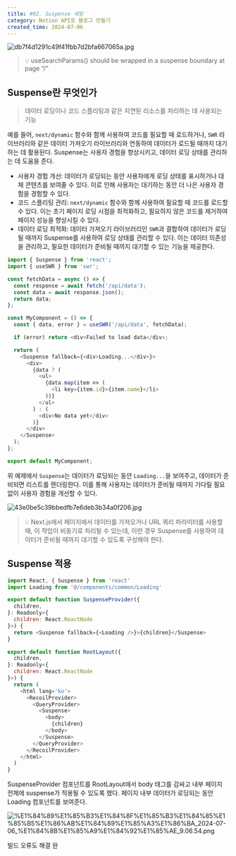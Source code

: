 ```yaml
---
title: #02. Suspense 세팅
category: Notion API로 블로그 만들기
created_time: 2024-07-06
---
```


![db7f4d1291c49f41fbb7d2bfa667065a.jpg](https://prod-files-secure.s3.us-west-2.amazonaws.com/420927ef-2057-4e77-b9b7-d7005a1db0dd/7cdfb220-b6f4-44e6-bff9-69a8b660e061/db7f4d1291c49f41fbb7d2bfa667065a.jpg?X-Amz-Algorithm=AWS4-HMAC-SHA256&X-Amz-Content-Sha256=UNSIGNED-PAYLOAD&X-Amz-Credential=AKIAT73L2G45HZZMZUHI%2F20240809%2Fus-west-2%2Fs3%2Faws4_request&X-Amz-Date=20240809T144121Z&X-Amz-Expires=3600&X-Amz-Signature=d7002f50e64eb25ee7cc2f31f6a4708ff9cb55184679ee9a22065f7cff86022a&X-Amz-SignedHeaders=host&x-id=GetObject)


> 💡 useSearchParams() should be wrapped in a suspense boundary at page “/”


## Suspense란 무엇인가


> 데이터 로딩이나 코드 스플리팅과 같은 지연된 리소스를 처리하는 데 사용되는 기능


예를 들어, `next/dynamic` 함수와 함께 사용하여 코드를 필요할 때 로드하거나, `SWR` 라이브러리와 같은 데이터 가져오기 라이브러리와 연동하여 데이터가 로드될 때까지 대기하는 데 활용된다. Suspense는 사용자 경험을 향상시키고, 데이터 로딩 상태를 관리하는 데 도움을 준다.

- 사용자 경험 개선: 데이터가 로딩되는 동안 사용자에게 로딩 상태를 표시하거나 대체 콘텐츠를 보여줄 수 있다. 이로 인해 사용자는 대기하는 동안 더 나은 사용자 경험을 경험할 수 있다.
- 코드 스플리팅 관리: `next/dynamic` 함수와 함께 사용하여 필요할 때 코드를 로드할 수 있다. 이는 초기 페이지 로딩 시점을 최적화하고, 필요하지 않은 코드를 제거하여 페이지 성능을 향상시킬 수 있다.
- 데이터 로딩 최적화: 데이터 가져오기 라이브러리인 `SWR`과 결합하여 데이터가 로딩될 때까지 Suspense를 사용하여 로딩 상태를 관리할 수 있다. 이는 데이터 의존성을 관리하고, 필요한 데이터가 준비될 때까지 대기할 수 있는 기능을 제공한다.

```javascript
import { Suspense } from 'react';
import { useSWR } from 'swr';

const fetchData = async () => {
  const response = await fetch('/api/data');
  const data = await response.json();
  return data;
};

const MyComponent = () => {
  const { data, error } = useSWR('/api/data', fetchData);

  if (error) return <div>Failed to load data</div>;

  return (
    <Suspense fallback={<div>Loading...</div>}>
      <div>
        {data ? (
          <ul>
            {data.map(item => (
              <li key={item.id}>{item.name}</li>
            ))}
          </ul>
        ) : (
          <div>No data yet</div>
        )}
      </div>
    </Suspense>
  );
};

export default MyComponent;
```


위 예제에서 `Suspense`는 데이터가 로딩되는 동안 `Loading...`을 보여주고, 데이터가 준비되면 리스트를 렌더링한다. 이를 통해 사용자는 데이터가 준비될 때까지 기다릴 필요 없이 사용자 경험을 개선할 수 있다.


![43e0be5c39bbedfb7e6deb3b34a0f206.jpg](https://prod-files-secure.s3.us-west-2.amazonaws.com/420927ef-2057-4e77-b9b7-d7005a1db0dd/cb10070c-0267-4106-89e3-6b7faab2f364/43e0be5c39bbedfb7e6deb3b34a0f206.jpg?X-Amz-Algorithm=AWS4-HMAC-SHA256&X-Amz-Content-Sha256=UNSIGNED-PAYLOAD&X-Amz-Credential=AKIAT73L2G45HZZMZUHI%2F20240809%2Fus-west-2%2Fs3%2Faws4_request&X-Amz-Date=20240809T144121Z&X-Amz-Expires=3600&X-Amz-Signature=5e6430e15e37dfc5b33486587b1a6c646ffe18f11b787d390e485206b7b0d4ca&X-Amz-SignedHeaders=host&x-id=GetObject)


> 💡 Next.js에서 페이지에서 데이터를 가져오거나 URL 쿼리 파라미터를 사용할 때, 이 작업이 비동기로 처리될 수 있는데, 이런 경우 Suspense를 사용하여 데이터가 준비될 때까지 대기할 수 있도록 구성해야 한다.


## Suspense 적용


```javascript
import React, { Suspense } from 'react'
import Loading from '@/components/common/Loading'

export default function SuspenseProvider({
  children,
}: Readonly<{
  children: React.ReactNode
}>) {
  return <Suspense fallback={<Loading />}>{children}</Suspense>
}
```


```javascript
export default function RootLayout({
  children,
}: Readonly<{
  children: React.ReactNode
}>) {
  return (
    <html lang='ko'>
      <RecoilProvider>
        <QueryProvider>
          <Suspense>
            <body>
              {children}
            </body>
          </Suspense>
        </QueryProvider>
      </RecoilProvider>
    </html>
  )
}
```


SuspenseProvider 컴포넌트를 RootLayout에서 body 태그를 감싸고 내부 페이지 전체에 suspense가 적용될 수 있도록 했다. 페이지 내부 데이터가 로딩되는 동안 Loading 컴포넌트를 보여준다.


![%E1%84%89%E1%85%B3%E1%84%8F%E1%85%B3%E1%84%85%E1%85%B5%E1%86%AB%E1%84%89%E1%85%A3%E1%86%BA_2024-07-06_%E1%84%8B%E1%85%A9%E1%84%92%E1%85%AE_9.06.54.png](https://prod-files-secure.s3.us-west-2.amazonaws.com/420927ef-2057-4e77-b9b7-d7005a1db0dd/cf785f82-9e00-436f-9fb5-fcc8a5b49401/%E1%84%89%E1%85%B3%E1%84%8F%E1%85%B3%E1%84%85%E1%85%B5%E1%86%AB%E1%84%89%E1%85%A3%E1%86%BA_2024-07-06_%E1%84%8B%E1%85%A9%E1%84%92%E1%85%AE_9.06.54.png?X-Amz-Algorithm=AWS4-HMAC-SHA256&X-Amz-Content-Sha256=UNSIGNED-PAYLOAD&X-Amz-Credential=AKIAT73L2G45HZZMZUHI%2F20240809%2Fus-west-2%2Fs3%2Faws4_request&X-Amz-Date=20240809T144121Z&X-Amz-Expires=3600&X-Amz-Signature=91a128d74370092b7eaf0bab143dd495eb324b88eb2b94526608185778f67150&X-Amz-SignedHeaders=host&x-id=GetObject)


빌드 오류도 해결 완 

